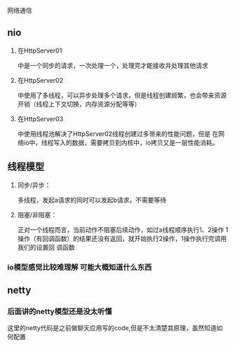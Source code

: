 网络通信
## nio
1. 在HttpServer01 

    中是一个同步的请求，一次处理一个，处理完才能接收并处理其他请求 

2. 在HttpServer02 
    
    中使用了多线程，可以异步处理多个请求，但是线程创建频繁，也会带来资源开销（线程上下文切换，内存资源分配等等）

3. 在HttpServer03 
    
    中使用线程池解决了HttpServer02线程创建过多带来的性能问题，但是
在网络io中，线程写入的数据，需要拷贝到内核中，io拷贝又是一层性能消耗。

## 线程模型
1. 同步/异步：
    
    多线程，发起a请求的同时可以发起b请求，不需要等待

2. 阻塞/非阻塞：
    
    正对一个线程而言，当前动作不阻塞后续动作，如过a线程顺序执行1、2操作
1操作（有回调函数）的结果还没有返回，就开始执行2操作，1操作执行完调用我们的设置回
调函数

### io模型感觉比较难理解 可能大概知道什么东西

## netty
### 后面讲的netty模型还是没太听懂

这里的netty代码是之前做聊天应用写的code,但是不太清楚其原理，虽然知道如何配置